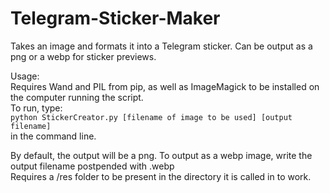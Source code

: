 # Telegram-Sticker-Maker
Takes an image and formats it into a Telegram sticker. Can be output as a png or a webp for sticker previews.

Usage:   
Requires Wand and PIL from pip, as well as ImageMagick to be installed on the computer running the script.  
To run, type:  
`python StickerCreator.py [filename of image to be used] [output filename]`  
in the command line.  
  
By default, the output will be a png. To output as a webp image, write the output filename postpended with .webp  
Requires a /res folder to be present in the directory it is called in to work.

